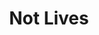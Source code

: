 --- 
title: "Not Lives"
publishdate: "2019-7-8T16:48:46+02:00"
src: "https://365manga.net/manga/not-lives"
image: "https://data.365manga.net/images/thumbnails/15794-not-lives.jpg"
description: "Mikami is only in high school but he is a game designer genius. He has created many popular games ranging from RPG to action to even puzzle games. From a classmate’s request, he decides his next project will be a romance game so he begins to gather research material that will help him make another hit game. But when Mikami gets home, he finds a game called Not Alive that…"
---